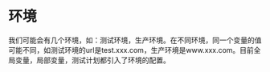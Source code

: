 # 环境

我们可能会有几个环境，如：测试环境，生产环境。在不同环境，同一个变量的值可能不同，如测试环境的url是test.xxx.com，生产环境是www.xxx.com。目前全局变量，局部变量，测试计划都引入了环境的配置。